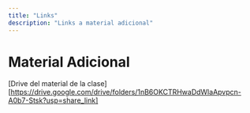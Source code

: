 ```yaml
---
title: "Links"
description: "Links a material adicional"
---
```


# Material Adicional

[Drive del material de la clase][https://drive.google.com/drive/folders/1nB6OKCTRHwaDdWlaApvpcn-A0b7-Stsk?usp=share_link]

